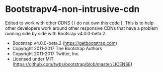 # Bootstrapv4-non-intrusive-cdn
Edited to work with other CDNS ( I do not own this code ). This is to help other developers work around other responsive CDNs that have a problem running side by side with Bootsrap v4.0.0-beta.2.

 * Bootstrap v4.0.0-beta.2 (https://getbootstrap.com)
 * Copyright 2011-2017 The Bootstrap Authors
 * Copyright 2011-2017 Twitter, Inc.
 * Licensed under MIT (https://github.com/twbs/bootstrap/blob/master/LICENSE)
